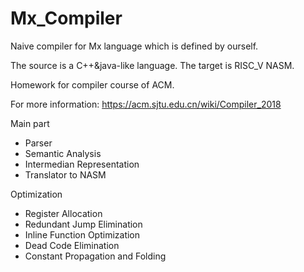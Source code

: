 # Mx_Compiler

Naive compiler for Mx language which is defined by ourself. 

The source is a C++&java-like language. The target is RISC_V NASM.

Homework for compiler course of ACM.

For more information: https://acm.sjtu.edu.cn/wiki/Compiler_2018

Main part
- Parser
- Semantic Analysis
- Intermedian Representation
- Translator to NASM

Optimization
- Register Allocation
- Redundant Jump Elimination
- Inline Function Optimization
- Dead Code Elimination
- Constant Propagation and Folding
